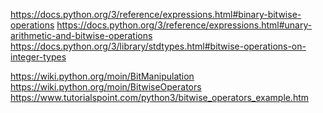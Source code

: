 https://docs.python.org/3/reference/expressions.html#binary-bitwise-operations https://docs.python.org/3/reference/expressions.html#unary-arithmetic-and-bitwise-operations https://docs.python.org/3/library/stdtypes.html#bitwise-operations-on-integer-types

https://wiki.python.org/moin/BitManipulation https://wiki.python.org/moin/BitwiseOperators https://www.tutorialspoint.com/python3/bitwise_operators_example.htm
